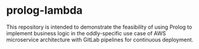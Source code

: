 # prolog-lambda
This repository is intended to demonstrate the feasibility of using Prolog to implement business logic in the oddly-specific use case of AWS microservice architecture with GitLab pipelines for continuous deployment.
